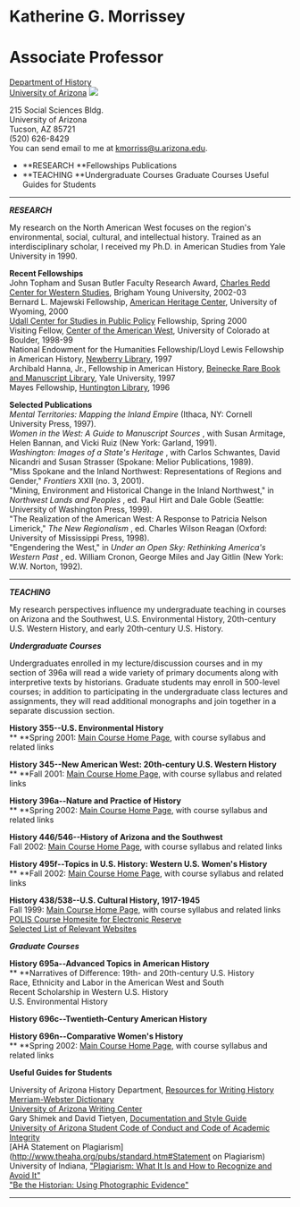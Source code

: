 #  Katherine G. Morrissey

#  Associate Professor

[Department of History](http://w3.arizona.edu/~history)  
[University of Arizona](http://www.arizona.edu) ![](morrissey.jpg)

215 Social Sciences Bldg.  
 University of Arizona  
 Tucson, AZ 85721  
 (520) 626-8429  
You can send email to me at
[kmorriss@u.arizona.edu](mailto:kmorriss@U.Arizona.EDU).

  * **RESEARCH  **Fellowships                     Publications
  * **TEACHING   **Undergraduate Courses        Graduate Courses     Useful Guides for Students

* * *

**_RESEARCH_**

My research on the North American West focuses on the region's environmental,
social, cultural, and intellectual history. Trained as an interdisciplinary
scholar, I received my Ph.D. in American Studies from Yale University in
1990\.

**Recent Fellowships**  
John Topham and Susan Butler Faculty Research Award, [Charles Redd Center for
Western Studies](http://fhss.byu.edu/reddcent), Brigham Young University,
2002-03  
Bernard L. Majewski Fellowship, [American Heritage
Center](http://www.uwyo.edu/ahc/), University of Wyoming, 2000  
[Udall Center for Studies in Public Policy](http://udallcenter.arizona.edu)
Fellowship, Spring 2000  
Visiting Fellow, [Center of the American West](http://www.centerwest.org/),
University of Colorado at Boulder, 1998-99  
National Endowment for the Humanities Fellowship/Lloyd Lewis Fellowship in
American History, [Newberry Library](http://www.newberry.org), 1997  
Archibald Hanna, Jr., Fellowship in American History, [Beinecke Rare Book and
Manuscript Library](http://www.library.yale.edu/beinecke/brblhome.htm), Yale
University, 1997  
Mayes Fellowship, [Huntington Library](http://www.huntington.org), 1996

**Selected Publications**  
_Mental Territories: Mapping the Inland Empire_ (Ithaca, NY: Cornell
University Press, 1997).  
_Women in the West: A Guide to Manuscript Sources_ , with Susan Armitage,
Helen Bannan, and Vicki Ruiz (New York: Garland, 1991).  
_Washington: Images of a State's Heritage_ , with Carlos Schwantes, David
Nicandri and Susan Strasser (Spokane: Melior Publications, 1989).  
"Miss Spokane and the Inland Northwest: Representations of Regions and
Gender," _Frontiers_ XXII (no. 3, 2001).  
"Mining, Environment and Historical Change in the Inland Northwest," in
_Northwest Lands and Peoples_ , ed. Paul Hirt and Dale Goble (Seattle:
University of Washington Press, 1999).  
"The Realization of the American West: A Response to Patricia Nelson
Limerick," _The New Regionalism_ , ed. Charles Wilson Reagan (Oxford:
University of Mississippi Press, 1998).  
"Engendering the West," in _Under an Open Sky: Rethinking America's Western
Past_ , ed. William Cronon, George Miles and Jay Gitlin (New York: W.W.
Norton, 1992).

* * *

  
**_TEACHING_**

My research perspectives influence my undergraduate teaching in courses on
Arizona and the Southwest, U.S. Environmental History, 20th-century U.S.
Western History, and early 20th-century U.S. History.

**_Undergraduate Courses_**

Undergraduates enrolled in my lecture/discussion courses and in my section of
396a will read a wide variety of primary documents along with interpretive
texts by historians.  Graduate students may enroll in 500-level courses; in
addition to participating in the undergraduate class lectures and assignments,
they will read additional monographs and join together in a separate
discussion section.

**History 355--U.S. Environmental History**  
**    **Spring 2001:   [Main Course Home
Page](http://www.u.arizona.edu/~kmorriss/h355~1.htm), with course syllabus and
related links

**History 345--New American West: 20th-century U.S. Western History**  
**    **Fall 2001:    [Main Course Home
Page](http://www.u.arizona.edu/~kmorriss/H345~1.htm), with course syllabus and
related links

**History 396a--Nature and Practice of History**  
**    **Spring 2002:   [Main Course Home
Page](http://www.u.arizona.edu/~kmorriss/H396a2.htm), with course syllabus and
related links

**History 446/546--History of Arizona and the Southwest**  
    Fall 2002:    [Main Course Home Page](http://www.u.arizona.edu/~kmorriss/h446~1.htm), with course syllabus and related links 

**History 495f--Topics in U.S. History: Western U.S. Women's History**  
**     **Fall 2002:    [Main Course Home
Page](http://www.u.arizona.edu/~kmorriss/h495f~1.htm), with course syllabus
and related links

**History 438/538--U.S. Cultural History, 1917-1945**  
    Fall 1999:   [Main Course Home Page](http://www.u.arizona.edu/~kmorriss/99syl2.htm), with course syllabus and related links   
                [POLIS Course Homesite for Electronic Reserve](http://www.u.arizona.edu/ic/polis/fall99/Course-Homesite.cgi?HIST_438_538)   
                [Selected List of Relevant Websites](http://www.u.arizona.edu/~kmorriss/WEBSITES.HTM)   
**[](http://www.u.arizona.edu/~kmorriss/WEBSITES.HTM)**

**_Graduate Courses_**

**History 695a--Advanced Topics in American History**  
**            **Narratives of Difference: 19th- and 20th-century U.S. History  
            Race, Ethnicity and Labor in the American West and South   
            Recent Scholarship in Western U.S. History   
            U.S. Environmental History 

**History 696c--Twentieth-Century American History**

**History 696n--Comparative Women's History**  
**     **Spring 2002:  [Main Course Home
Page](http://www.u.arizona.edu/~kmorriss/h696n.htm), with course syllabus and
related links

**Useful Guides for Students**

University of Arizona History Department,  [Resources for Writing
History](http://w3.arizona.edu/~history/undergrad/writingresources.html.)  
[Merriam-Webster Dictionary](http://www.m-w.com)  
[University of Arizona Writing Center](http://w3.arizona.edu/~uawc)  
Gary Shimek and David Tietyen, [Documentation and Style
Guide](http://www.msoe.edu/gen_st/style/)  
[University of Arizona Student Code of Conduct and Code of Academic
Integrity](http://w3.arizona.edu/~studpubs/handbook/policyframe.html)  
[AHA Statement on
Plagiarism](http://www.theaha.org/pubs/standard.htm#Statement on Plagiarism)  
University of Indiana, ["Plagiarism: What It Is and How to Recognize and Avoid
It"](http://www.indiana.edu/~wts/wts/plagiarism.html)  
["Be the Historian: Using Photographic
Evidence"](http://w3.arizona.edu/~azhist/historian.htm)  

* * *

  
    


